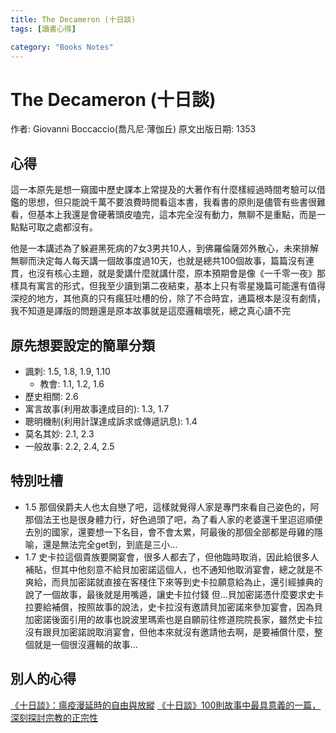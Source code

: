 ```yaml
---
title: The Decameron (十日談)
tags: [讀書心得]

category: "Books Notes"
---
```


# The Decameron (十日談)
作者: Giovanni Boccaccio(喬凡尼·薄伽丘)
原文出版日期: 1353
<!-- more -->
## 心得
這一本原先是想一窺國中歷史課本上常提及的大著作有什麼樣經過時間考驗可以借鑑的思想，但只能說千萬不要浪費時間看這本書，我看書的原則是儘管有些書很難看，但基本上我還是會硬著頭皮嗑完，這本完全沒有動力，無聊不是重點，而是一點點可取之處都沒有。

他是一本講述為了躲避黑死病的7女3男共10人，到佛羅倫薩郊外散心，未來排解無聊而決定每人每天講一個故事度過10天，也就是總共100個故事，篇篇沒有連貫，也沒有核心主題，就是愛講什麼就講什麼，原本預期會是像《一千零一夜》那樣具有寓言的形式，但我至少讀到第二夜結束，基本上只有零星幾篇可能還有值得深挖的地方，其他真的只有瘋狂吐槽的份，除了不合時宜，通篇根本是沒有劇情，我不知道是譯版的問題還是原本故事就是這麼邏輯壞死，總之真心讀不完

## 原先想要設定的簡單分類
* 諷刺: 1.5, 1.8, 1.9, 1.10
    * 教會: 1.1, 1.2, 1.6
* 歷史相關: 2.6
* 寓言故事(利用故事達成目的): 1.3, 1.7
* 聰明機制(利用計謀達成訴求或傳遞訊息): 1.4
* 莫名其妙: 2.1, 2.3
* 一般故事: 2.2, 2.4, 2.5

## 特別吐槽
* 1.5
    那個侯爵夫人也太自戀了吧，這樣就覺得人家是專門來看自己姿色的，阿那個法王也是很身體力行，好色過頭了吧，為了看人家的老婆還千里迢迢順便去別的國家，還要想一下名目，會不會太累，阿最後的那個全部都是母雞的隱喻，還是無法完全get到，到底是三小...
* 1.7
    史卡拉這個貴族要開宴會，很多人都去了，但他臨時取消，因此給很多人補貼，但其中他刻意不給貝加密諾這個人，也不通知他取消宴會，總之就是不爽給，而貝加密諾就直接在客棧住下來等到史卡拉願意給為止，還引經據典的說了一個故事，最後就是用嘴遁，讓史卡拉付錢
    但…貝加密諾憑什麼要求史卡拉要給補償，按照故事的說法，史卡拉沒有邀請貝加密諾來參加宴會，因為貝加密諾後面引用的故事也說波里瑪索也是自願前往修道院院長家，雖然史卡拉沒有跟貝加密諾說取消宴會，但他本來就沒有邀請他去啊，是要補償什麼，整個就是一個很沒邏輯的故事…


## 別人的心得
[《十日談》：瘟疫漫延時的自由與放縱](https://paratext.hk/?p=2501)
[《十日談》100則故事中最具意義的一篇，深刻探討宗教的正宗性](https://vocus.cc/article/5c1d4c7ffd8978000136aea1)